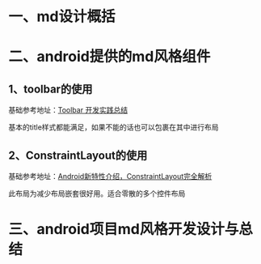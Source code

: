 # 一、md设计概括
# 二、android提供的md风格组件
## 1、toolbar的使用
  基础参考地址：[Toolbar 开发实践总结](https://www.jianshu.com/p/79604c3ddcae)
  
  基本的title样式都能满足，如果不能的话也可以包裹在其中进行布局
## 2、ConstraintLayout的使用
  基础参考地址：[Android新特性介绍，ConstraintLayout完全解析](https://blog.csdn.net/guolin_blog/article/details/53122387)
  
  此布局为减少布局嵌套很好用。适合零散的多个控件布局
  
# 三、android项目md风格开发设计与总结


